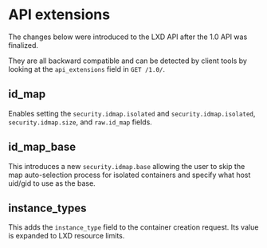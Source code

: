 # API extensions

The changes below were introduced to the LXD API after the 1.0 API was finalized.

They are all backward compatible and can be detected by client tools by
looking at the `api_extensions` field in `GET /1.0/`.

## id\_map
Enables setting the `security.idmap.isolated` and `security.idmap.isolated`,
`security.idmap.size`, and `raw.id_map` fields.

## id\_map\_base
This introduces a new `security.idmap.base` allowing the user to skip the
map auto-selection process for isolated containers and specify what host
uid/gid to use as the base.

## instance\_types
This adds the `instance_type` field to the container creation request.
Its value is expanded to LXD resource limits.
